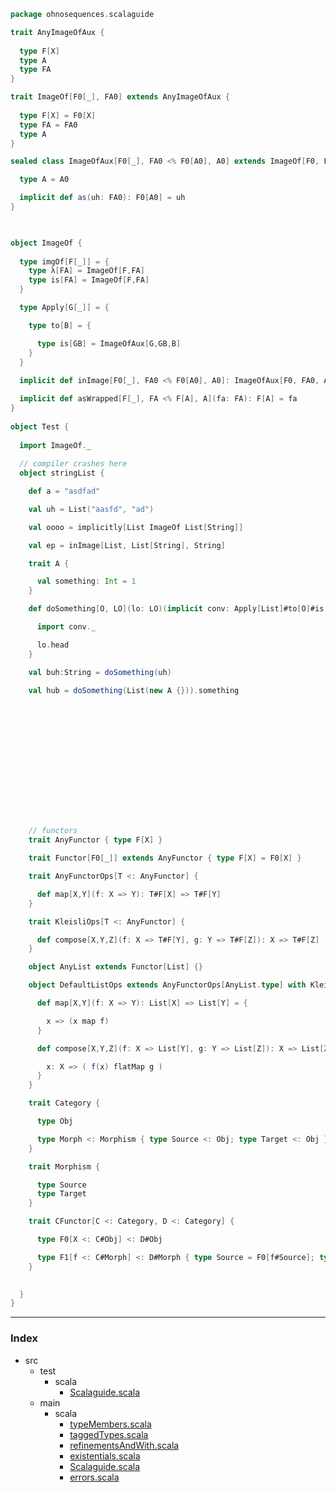 
```scala
package ohnosequences.scalaguide

trait AnyImageOfAux {
 
  type F[X]
  type A
  type FA
}

trait ImageOf[F0[_], FA0] extends AnyImageOfAux {
  
  type F[X] = F0[X]
  type FA = FA0
  type A
}

sealed class ImageOfAux[F0[_], FA0 <% F0[A0], A0] extends ImageOf[F0, FA0] with AnyImageOfAux {

  type A = A0

  implicit def as(uh: FA0): F0[A0] = uh
}


 
object ImageOf {
 
  type imgOf[F[_]] = {
    type λ[FA] = ImageOf[F,FA]
    type is[FA] = ImageOf[F,FA]
  }

  type Apply[G[_]] = {

    type to[B] = {

      type is[GB] = ImageOfAux[G,GB,B]
    }
  }
  
  implicit def inImage[F0[_], FA0 <% F0[A0], A0]: ImageOfAux[F0, FA0, A0] = new ImageOfAux[F0, FA0, A0] {}

  implicit def asWrapped[F[_], FA <% F[A], A](fa: FA): F[A] = fa
}
 
object Test {
 
  import ImageOf._
 
  // compiler crashes here
  object stringList {

    def a = "asdfad"

    val uh = List("aasfd", "ad")

    val oooo = implicitly[List ImageOf List[String]]

    val ep = inImage[List, List[String], String]

    trait A {

      val something: Int = 1
    }

    def doSomething[O, LO](lo: LO)(implicit conv: Apply[List]#to[O]#is[LO]): O = {

      import conv._

      lo.head
    }

    val buh:String = doSomething(uh)

    val hub = doSomething(List(new A {})).something















    // functors
    trait AnyFunctor { type F[X] }

    trait Functor[F0[_]] extends AnyFunctor { type F[X] = F0[X] }

    trait AnyFunctorOps[T <: AnyFunctor] {

      def map[X,Y](f: X => Y): T#F[X] => T#F[Y]
    }

    trait KleisliOps[T <: AnyFunctor] {

      def compose[X,Y,Z](f: X => T#F[Y], g: Y => T#F[Z]): X => T#F[Z]
    }

    object AnyList extends Functor[List] {}

    object DefaultListOps extends AnyFunctorOps[AnyList.type] with KleisliOps[AnyList.type] {

      def map[X,Y](f: X => Y): List[X] => List[Y] = {

        x => (x map f)
      }

      def compose[X,Y,Z](f: X => List[Y], g: Y => List[Z]): X => List[Z] = {

        x: X => ( f(x) flatMap g )
      }
    }

    trait Category {

      type Obj

      type Morph <: Morphism { type Source <: Obj; type Target <: Obj }
    }

    trait Morphism {

      type Source
      type Target
    }

    trait CFunctor[C <: Category, D <: Category] {

      type F0[X <: C#Obj] <: D#Obj

      type F1[f <: C#Morph] <: D#Morph { type Source = F0[f#Source]; type Target = F0[f#Target] }
    }

    
  }
}
```


------

### Index

+ src
  + test
    + scala
      + [Scalaguide.scala][test/scala/Scalaguide.scala]
  + main
    + scala
      + [typeMembers.scala][main/scala/typeMembers.scala]
      + [taggedTypes.scala][main/scala/taggedTypes.scala]
      + [refinementsAndWith.scala][main/scala/refinementsAndWith.scala]
      + [existentials.scala][main/scala/existentials.scala]
      + [Scalaguide.scala][main/scala/Scalaguide.scala]
      + [errors.scala][main/scala/errors.scala]

[test/scala/Scalaguide.scala]: ../../test/scala/Scalaguide.scala.md
[main/scala/typeMembers.scala]: typeMembers.scala.md
[main/scala/taggedTypes.scala]: taggedTypes.scala.md
[main/scala/refinementsAndWith.scala]: refinementsAndWith.scala.md
[main/scala/existentials.scala]: existentials.scala.md
[main/scala/Scalaguide.scala]: Scalaguide.scala.md
[main/scala/errors.scala]: errors.scala.md